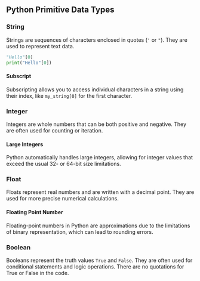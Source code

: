 ## Python Primitive Data Types

### String
Strings are sequences of characters enclosed in quotes (`'` or `"`). They are used to represent text data.

```python
"Hello"[0]
print("Hello"[0])
```

#### Subscript
Subscripting allows you to access individual characters in a string using their index, like `my_string[0]` for the first character.

### Integer
Integers are whole numbers that can be both positive and negative. They are often used for counting or iteration.

#### Large Integers
Python automatically handles large integers, allowing for integer values that exceed the usual 32- or 64-bit size limitations.

### Float
Floats represent real numbers and are written with a decimal point. They are used for more precise numerical calculations.

#### Floating Point Number
Floating-point numbers in Python are approximations due to the limitations of binary representation, which can lead to rounding errors.

### Boolean
Booleans represent the truth values `True` and `False`. They are often used for conditional statements and logic operations. There are no quotations for True or False in the code.